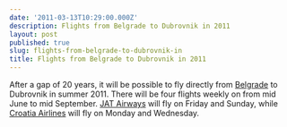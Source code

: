 ```yaml
---
date: '2011-03-13T10:29:00.000Z'
description: Flights from Belgrade to Dubrovnik in 2011
layout: post
published: true
slug: flights-from-belgrade-to-dubrovnik-in
title: Flights from Belgrade to Dubrovnik in 2011
---
```


After a gap of 20 years, it will be possible to fly directly from <a href="http://www.balkanology.com/serbia/article_belgrade.html">Belgrade</a> to Dubrovnik in summer 2011. There will be four flights weekly on from mid June to mid September. <a href="http://www.jat.com/active/en/home.html">JAT Airways</a> will fly on Friday and Sunday, while <a href="http://www.croatiaairlines.com/en">Croatia Airlines</a> will fly on Monday and Wednesday.
